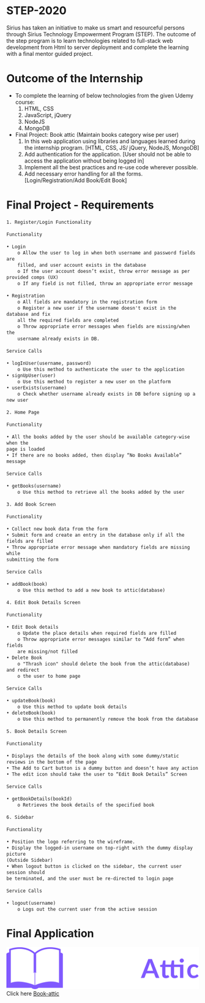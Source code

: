 # STEP-2020

Sirius has taken an initiative to make us smart and resourceful persons through Sirius Technology Empowerment Program (STEP). The outcome of the step program is to learn technologies related to full-stack web development from Html to server deployment and complete the learning with a final mentor guided project.

# Outcome of the Internship

- To complete the learning of below technologies from the given Udemy course:
  1. HTML, CSS
  2. JavaScript, jQuery
  3. NodeJS
  4. MongoDB
- Final Project: Book attic (Maintain books category wise per user)
  1. In this web application using libraries and languages learned during the internship program. [HTML, CSS, JS/ jQuery, NodeJS, MongoDB]
  2. Add authentication for the application. [User should not be able to access the application without being logged in]
  3. Implement all the best practices and re-use code wherever possible.
  4. Add necessary error handling for all the forms. [Login/Registration/Add Book/Edit Book]

# Final Project - Requirements

    1. Register/Login Functionality

    Functionality

    • Login
        o Allow the user to log in when both username and password fields are
        filled, and user account exists in the database
        o If the user account doesn’t exist, throw error message as per provided comps (UX)
        o If any field is not filled, throw an appropriate error message

    • Registration
        o All fields are mandatory in the registration form
        o Register a new user if the username doesn't exist in the database and fix
        all the required fields are completed
        o Throw appropriate error messages when fields are missing/when the
        username already exists in DB.

    Service Calls

    • logInUser(username, password)
        o Use this method to authenticate the user to the application
    • signUpUser(user)
        o Use this method to register a new user on the platform
    • userExists(username)
        o Check whether username already exists in DB before signing up a new user

    2. Home Page

    Functionality

    • All the books added by the user should be available category-wise when the
    page is loaded
    • If there are no books added, then display “No Books Available” message

    Service Calls

    • getBooks(username)
        o Use this method to retrieve all the books added by the user

    3. Add Book Screen

    Functionality

    • Collect new book data from the form
    • Submit form and create an entry in the database only if all the fields are filled
    • Throw appropriate error message when mandatory fields are missing while
    submitting the form

    Service Calls

    • addBook(book)
        o Use this method to add a new book to attic(database)

    4. Edit Book Details Screen

    Functionality

    • Edit Book details
        o Update the place details when required fields are filled
        o Throw appropriate error messages similar to “Add form” when fields
        are missing/not filled
    • Delete Book
        o "Thrash icon" should delete the book from the attic(database) and redirect
        o the user to home page

    Service Calls

    • updateBook(book)
        o Use this method to update book details
    • deleteBook(book)
        o Use this method to permanently remove the book from the database

    5. Book Details Screen

    Functionality

    • Displays the details of the book along with some dummy/static reviews in the bottom of the page
    • The Add to Cart button is a dummy button and doesn’t have any action
    • The edit icon should take the user to “Edit Book Details” Screen

    Service Calls

    • getBookDetails(bookId)
        o Retrieves the book details of the specified book

    6. Sidebar

    Functionality

    • Position the logo referring to the wireframe.
    • Display the logged-in username on top-right with the dummy display picture
    (Outside Sidebar)
    • When logout button is clicked on the sidebar, the current user session should
    be terminated, and the user must be re-directed to login page

    Service Calls

    • logout(username)
        o Logs out the current user from the active session

# Final Application

![image](./public/images/logo.png)
Click here [Book-attic](http://book-attic.herokuapp.com/)

